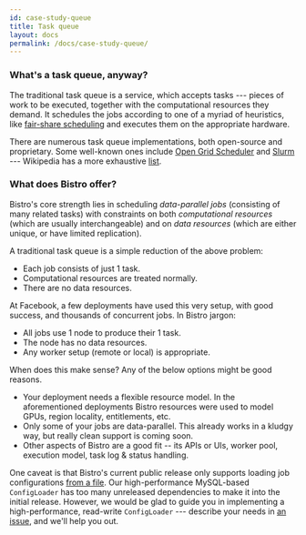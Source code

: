 ```yaml
---
id: case-study-queue
title: Task queue
layout: docs
permalink: /docs/case-study-queue/
---
```


### What's a task queue, anyway?

The traditional task queue is a service, which accepts tasks --- pieces of
work to be executed, together with the computational resources they demand. 
It schedules the jobs according to one of a myriad of heuristics, like
[fair-share scheduling](https://en.wikipedia.org/wiki/Fair-share_scheduling)
and executes them on the appropriate hardware.

There are numerous task queue implementations, both open-source and
proprietary.  Some well-known ones include [Open Grid
Scheduler](http://gridscheduler.sourceforge.net/) and
[Slurm](slurm.schedmd.com) --- Wikipedia has a more exhaustive [list](
https://en.wikipedia.org/wiki/Comparison_of_cluster_software).

### What does Bistro offer?

Bistro's core strength lies in scheduling *data-parallel jobs* (consisting
of many related tasks) with constraints on both *computational resources*
(which are usually interchangeable) and on *data resources* (which are
either unique, or have limited replication).

A traditional task queue is a simple reduction of the above problem:
 
 * Each job consists of just 1 task.
 * Computational resources are treated normally.
 * There are no data resources.

At Facebook, a few deployments have used this very setup, with good success,
and thousands of concurrent jobs.  In Bistro jargon:

 * All jobs use 1 node to produce their 1 task.
 * The node has no data resources.
 * Any worker setup (remote or local) is appropriate.

When does this make sense? Any of the below options might be good reasons.

 * Your deployment needs a flexible resource model. In the aforementioned
   deployments Bistro resources were used to model GPUs, region locality,
   entitlements, etc.
 * Only some of your jobs are data-parallel. This already works in a kludgy
   way, but really clean support is coming soon.
 * Other aspects of Bistro are a good fit -- its APIs or UIs, worker pool,
   execution model, task log & status handling.

One caveat is that Bistro's current public release only supports loading job
configurations [from a
file](https://github.com/facebook/bistro/blob/master/bistro/config/FileConfigLoader.h). 
Our high-performance MySQL-based `ConfigLoader` has too many unreleased
dependencies to make it into the initial release.  However, we would be glad
to guide you in implementing a high-performance, read-write `ConfigLoader`
--- describe your needs in [an
issue](https://github.com/facebook/bistro/issues/new), and we'll help you
out.

